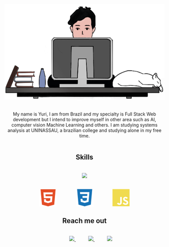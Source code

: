 <div align="center">
	<img src="github.png">
<div>

<div>
	<br>
	<br>
		My name is Yuri, I am from Brazil and my specialty is Full Stack Web development but I intend to improve myself in other area such as AI, computer vision
		Machine Learning and others. I am studying systems analysis at UNINASSAU, a brazilian college and studying alone in my free time. 
	<br>
	<br>
<div>
	
	
	
	
	
	
	
## Skills	
<br>
<div>
	<a href="https://github.com/yuripeixinho/github-readme-stats%22%3E">
	<img align="center"  width="350" src="https://github-readme-stats.vercel.app/api/top-langs/?username=yuripeixinho&layout=compact&theme=react"/></a>
<div>
	
	
<br>
<br>
<div>
	<img height="55" src="https://raw.githubusercontent.com/devicons/devicon/master/icons/html5/html5-plain.svg">
	&nbsp;&nbsp;&nbsp;&nbsp;&nbsp;&nbsp;&nbsp;&nbsp;&nbsp;&nbsp;&nbsp;&nbsp;&nbsp;
	<img height="55" src="https://raw.githubusercontent.com/devicons/devicon/master/icons/css3/css3-plain.svg">
	&nbsp;&nbsp;&nbsp;&nbsp;&nbsp;&nbsp;&nbsp;&nbsp;&nbsp;&nbsp;&nbsp;&nbsp;&nbsp;
	<img height="55" src="https://raw.githubusercontent.com/devicons/devicon/master/icons/javascript/javascript-plain.svg">
<div>
	



	
	
	
## Reach me out
<div align="center">
<br>
	&nbsp;&nbsp;&nbsp;&nbsp;&nbsp;&nbsp;&nbsp;&nbsp;&nbsp;
	<a href="https://www.instagram.com/peixinhoyuri/">
	<img src="https://img.shields.io/badge/Instagram-E4405F?style=for-the-badge&logo=instagram&logoColor=white" width="160px">
</a>
	&nbsp;&nbsp;&nbsp;&nbsp;&nbsp;&nbsp;&nbsp;&nbsp;&nbsp;
	<a href="mailto:yuripeixinho03@gmail.com">
	<img src="https://img.shields.io/badge/Gmail-D14836?style=for-the-badge&logo=gmail&logoColor=white" width="109px">
</a>
	&nbsp;&nbsp;&nbsp;&nbsp;&nbsp;&nbsp;&nbsp;&nbsp;&nbsp;
	<a href="https://www.linkedin.com/in/yuri-peixinho-6a943b206/">
	<img src="https://img.shields.io/badge/LinkedIn-0077B5?style=for-the-badge&logo=linkedin&logoColor=white" width="145px">
</div>
	


